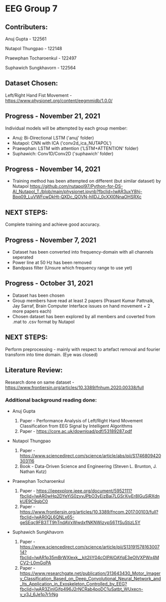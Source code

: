# EEG Group 7
## Contributers:
Anuj Gupta - 122561

Nutapol Thungpao - 122148

Praewphan Tocharoenkul - 122497

Suphawich Sungkhavorn - 122564
## Dataset Chosen:
Left/Right Hand Fist Movement - https://www.physionet.org/content/eegmmidb/1.0.0/
## Progress - November 21, 2021
Individual models will be attempted by each group member:
- Anuj: Bi-Directional LSTM ('anuj' folder)
- Nutapol: CNN with ICA ('conv2d_ica_NUTAPOL')
- Praewphan: LSTM with attention ('LSTM+ATTENTION' folder)
- Suphawich: Conv1D/Conv2D ('suphawich' folder)
## Progress - November 14, 2021
- Training method has been attempted on different (but similar dataset) by Nutapol https://github.com/nutapol97/Python-for-DS-AI_Nutapol_T./blob/main/physionet.ipynb?fbclid=IwAR3uxY8hj-Bpq09_LuVWFcwDkHt-QXDc_QOVN-hIlDJ_0cXXl0NnaOHSRXc
## NEXT STEPS:
Complete training and achieve good accuracy.
## Progress - November 7, 2021
- Dataset has been converted into frequency-domain with all channels seperated
- Power line at 50 Hz has been removed
- Bandpass filter (Unsure which frequency range to use yet)
## Progress - October 31, 2021
- Dataset has been chosen
- Group members have read at least 2 papers (Prasant Kumar Pattnaik, Jay Sarraf, Brain Computer Interface issues on hand movement + 2 more papers each)
- Chosen dataset has been explored by all members and coverted from .mat to .csv format by Nutapol
## NEXT STEPS:
Perform preprocessing - mainly with respect to artefact removal and fourier transform into time domain. (Eye was closed)
## Literature Review:
Research done on same dataset - https://www.frontiersin.org/articles/10.3389/fnhum.2020.00338/full

### Additional background reading done:
- Anuj Gupta 
  1. Paper - Performance Analysis of Left/Right Hand Movement Classification from EEG Signal by Intelligent Algorithms
  2. Paper - https://core.ac.uk/download/pdf/53189287.pdf

- Nutapol Thungpao
  1. Paper - https://www.sciencedirect.com/science/article/abs/pii/S1746809420303116
  2. Book - Data-Driven Science and Engineering (Steven L. Brunton, J. Nathan Kutz)
  
- Praewphan Tocharoenkul
  1. Paper - https://ieeexplore.ieee.org/document/5952111?fbclid=IwAR0wHq2DYeYiS0zyvJPbO3yEjzBai7LGSrXiyEr8IGuSjRXdnkUE9C9qbC0
  2. Paper - https://www.frontiersin.org/articles/10.3389/fncom.2017.00103/full?fbclid=IwAR0QL6QNLx65-geSEqc9FB3TT9hTndAVxWwdxfNKNWizypS6TfSuStjzL5Y
  
- Suphawich Sungkhavorn
  1. Paper - https://www.sciencedirect.com/science/article/pii/S1319157816300714?fbclid=IwAR1p35mBrWXlexk__kit2liY04cOIPAlOAYqE3eOIVXPWx4MCV2-L0mGoPA
  2. Paper - https://www.researchgate.net/publication/313643430_Motor_Imagery_Classification_Based_on_Deep_Convolutional_Neural_Network_and_Its_Application_in_Exoskeleton_Controlled_by_EEG?fbclid=IwAR3ZinlGjfp496J2rNCRab4poDC1uSatbt_WUxecn-v_y3J_6Je1p7r1rNg
